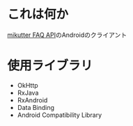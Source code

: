 # これは何か
[mikutter FAQ API](http://mikutter.hachune.net/api)のAndroidのクライアント

# 使用ライブラリ
* OkHttp
* RxJava
* RxAndroid
* Data Binding
* Android Compatibility Library